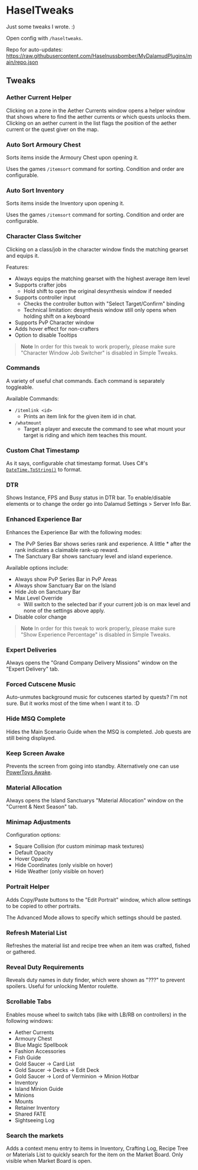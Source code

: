 # HaselTweaks

Just some tweaks I wrote. :)

Open config with `/haseltweaks`.

Repo for auto-updates:  
https://raw.githubusercontent.com/Haselnussbomber/MyDalamudPlugins/main/repo.json

## Tweaks

### Aether Current Helper

Clicking on a zone in the Aether Currents window opens a helper window that shows where to find the aether currents or which quests unlocks them. Clicking on an aether current in the list flags the position of the aether current or the quest giver on the map.

### Auto Sort Armoury Chest

Sorts items inside the Armoury Chest upon opening it.

Uses the games `/itemsort` command for sorting. Condition and order are configurable.

### Auto Sort Inventory

Sorts items inside the Inventory upon opening it.

Uses the games `/itemsort` command for sorting. Condition and order are configurable.

### Character Class Switcher

Clicking on a class/job in the character window finds the matching gearset and equips it.

Features:

- Always equips the matching gearset with the highest average item level
- Supports crafter jobs
  - Hold shift to open the original desynthesis window if needed
- Supports controller input
  - Checks the controller button with "Select Target/Confirm" binding
  - Technical limitation: desynthesis window still only opens when holding shift on a keyboard
- Supports PvP Character window
- Adds hover effect for non-crafters
- Option to disable Tooltips

> **Note**
> In order for this tweak to work properly, please make sure "Character Window Job Switcher" is disabled in Simple Tweaks.

### Commands

A variety of useful chat commands. Each command is separately toggleable.

Available Commands:

- `/itemlink <id>`
  - Prints an item link for the given item id in chat.
- `/whatmount`
  - Target a player and execute the command to see what mount your target is riding and which item teaches this mount.

### Custom Chat Timestamp

As it says, configurable chat timestamp format. Uses C#'s <a href="https://docs.microsoft.com/en-us/dotnet/standard/base-types/custom-date-and-time-format-strings" target="_blank" rel="noreferrer noopener">`DateTime.ToString()`</a> to format.

### DTR

Shows Instance, FPS and Busy status in DTR bar. To enable/disable elements or to change the order go into Dalamud Settings > Server Info Bar.

### Enhanced Experience Bar

Enhances the Experience Bar with the following modes:

- The PvP Series Bar shows series rank and experience. A little * after the rank indicates a claimable rank-up reward.
- The Sanctuary Bar shows sanctuary level and island experience.

Available options include:

- Always show PvP Series Bar in PvP Areas
- Always show Sanctuary Bar on the Island
- Hide Job on Sanctuary Bar
- Max Level Override
  - Will switch to the selected bar if your current job is on max level and none of the settings above apply.
- Disable color change

> **Note**
> In order for this tweak to work properly, please make sure "Show Experience Percentage" is disabled in Simple Tweaks.

### Expert Deliveries

Always opens the "Grand Company Delivery Missions" window on the "Expert Delivery" tab.

### Forced Cutscene Music

Auto-unmutes background music for cutscenes started by quests? I'm not sure. But it works most of the time when I want it to. :D

### Hide MSQ Complete

Hides the Main Scenario Guide when the MSQ is completed. Job quests are still being displayed.

### Keep Screen Awake

Prevents the screen from going into standby. Alternatively one can use [PowerToys Awake](https://docs.microsoft.com/windows/powertoys/).

### Material Allocation

Always opens the Island Sanctuarys "Material Allocation" window on the "Current & Next Season" tab.

### Minimap Adjustments

Configuration options:

- Square Collision (for custom minimap mask textures)
- Default Opacity
- Hover Opacity
- Hide Coordinates (only visible on hover)
- Hide Weather (only visible on hover)

### Portrait Helper

Adds Copy/Paste buttons to the "Edit Portrait" window, which allow settings to be copied to other portraits.

The Advanced Mode allows to specify which settings should be pasted.

### Refresh Material List

Refreshes the material list and recipe tree when an item was crafted, fished or gathered.

### Reveal Duty Requirements

Reveals duty names in duty finder, which were shown as "???" to prevent spoilers. Useful for unlocking Mentor roulette.

### Scrollable Tabs

Enables mouse wheel to switch tabs (like with LB/RB on controllers) in the following windows:

- Aether Currents
- Armoury Chest
- Blue Magic Spellbook
- Fashion Accessories
- Fish Guide
- Gold Saucer -> Card List
- Gold Saucer -> Decks -> Edit Deck
- Gold Saucer -> Lord of Verminion -> Minion Hotbar
- Inventory
- Island Minion Guide
- Minions
- Mounts
- Retainer Inventory
- Shared FATE
- Sightseeing Log

### Search the markets

Adds a context menu entry to items in Inventory, Crafting Log, Recipe Tree or Materials List to quickly search for the item on the Market Board. Only visible when Market Board is open.
